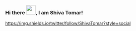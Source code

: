 ### Hi there <img src="https://raw.githubusercontent.com/MartinHeinz/MartinHeinz/master/wave.gif" width="30px">, I am Shiva Tomar!

https://img.shields.io/twitter/follow/ShivaTomar?style=social

<!--
**ShivaTomar/ShivaTomar** is a ✨ _special_ ✨ repository because its `README.md` (this file) appears on your GitHub profile.

Here are some ideas to get you started:

- 🔭 I’m currently working on ...
- 🌱 I’m currently learning ...
- 👯 I’m looking to collaborate on ...
- 🤔 I’m looking for help with ...
- 💬 Ask me about ...
- 📫 How to reach me: ...
- 😄 Pronouns: ...
- ⚡ Fun fact: ...
-->

